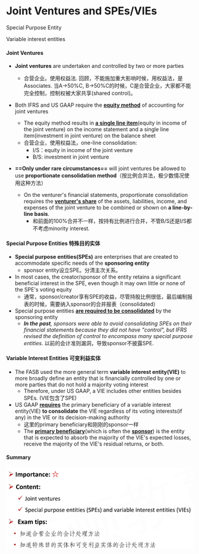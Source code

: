 # Joint Ventures and SPEs/VIEs

Special Purpose Entity

Variable interest entities

#### Joint Ventures

- **Joint ventures** are undertaken and controlled by two or more parties
  - 合营企业。使用权益法. 回顾，不能施加重大影响时候，用权益法，是Associates. 当A->50%C, B->50%C的时候，C是合营企业，大家都不能完全控制，控制权被大家共享(shared control)。

- Both IFRS and US GAAP require the **<u>equity method</u>** of accounting for joint ventures
  - The equity method results in **<u>a single line item</u>**(equity in income of the joint venture) on the income statement and a single line item(investment in joint venture) on the balance sheet
  - 合营企业，使用权益法，one-line consolidation:
    - I/S：equity in income of the joint venture
    - B/S: investment in joint venture
- **==Only under rare circumstances==** will joint ventures be allowed to use **proportionate consolidation method**（按比例合并法，极少数情况使用这种方法）
  - On the venturer's financial statements, proportionate consolidation requires the **<u>venturer's share</u>** of the assets, liabilities, income, and expenses of the joint venture to be combined or shown on **a line-by-line basis**.
    - 和前面的100%合并不一样，按持有比例进行合并，不管B/S还是I/S都不考虑minority interest.


#### Special Purpose Entities 特殊目的实体

- **Special purpose entities(SPEs)** are enterprises that are created to accommodate specific needs of the **sponsoring entity**
  - sponsor entity设立SPE。分清主次关系。
- In most cases, the creator/sponsor of the entity retains a significant beneficial interest in the SPE, even though it may own little or none of the SPE's voting equity
  - 通常，sponsor/creator享有SPE的收益，尽管持股比例很低，最后编制报表的时候，需要纳入sponsor的合并报表（consolidated）
- Special purpose entities **<u>are required to be consolidated</u>** by the sponsoring entity
  - ***In the past**, sponsors were able to avoid consolidating SPEs on their financial statements because they did not have "control", but IFRS revised the definition of control to encompass many special purpose entities*. 以前的会计准则漏洞，导致sponsor不披露SPE.

#### Variable Interest Entities 可变利益实体

- The FASB used the more general term **variable interest entity(VIE)** to more broadly define an entity that is financially controlled by one or more parties that do not hold a majority voting interest
  - Therefore, under US GAAP, a VIE includes other entities besides SPEs. (VIE包含了SPE)
- US GAAP **<u>requires</u>** the primary beneficiary of a variable interest entity(VIE) **to consolidate** the VIE regardless of its voting interests(if any) in the VIE or its decision-making authority
  - 这里的primary beneficiary和刚刚的sponsor一样
  - The **<u>primary beneficiary</u>**(which is often the **<u>sponsor</u>**) is the entity that is expected to absorb the majority of the VIE's expected losses, receive the majority of the VIE's residual returns, or both.

#### Summary

![image-20240303145917366](./assets/image-20240303145917366.png)
